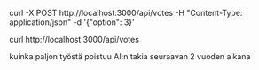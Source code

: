 curl -X POST http://localhost:3000/api/votes -H "Content-Type: application/json" -d '{"option": 3}'

curl http://localhost:3000/api/votes


kuinka paljon työstä poistuu AI:n takia seuraavan 2 vuoden aikana
